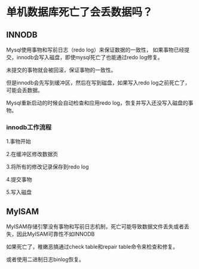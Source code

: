 # 单机数据库死亡了会丢数据吗？

## INNODB

Mysql使用事物和写前日志（redo log）来保证数据的一致性， 如果事物已经提交，innodb会写入磁盘，即使mysql死亡了也能通过redo log修复。

未提交的事物就会被回滚，保证事物的一致性。

但是innodb会先写到缓冲区，然后在写到磁盘，如果写入redo log之前死亡了， 可能会丢数据。

Mysql重新启动的时候会自动检查和应用redo log，恢复并写入还没写入磁盘的事物。

### innodb工作流程

1.事物开始

2.在缓冲区修改数据页

3.将所有的修改记录保存到redo log

4.提交事物

5.写入磁盘

## MyISAM

MyISAM存储引擎没有事物和写前日志机制，死亡可能导致数据文件丢失或者丢失，因此MyISAM可靠性不如INNODB

如果死亡了，稚嫩恶搞通过check table和repair table命令来检查和修复。

或者使用二进制日志binlog恢复。

